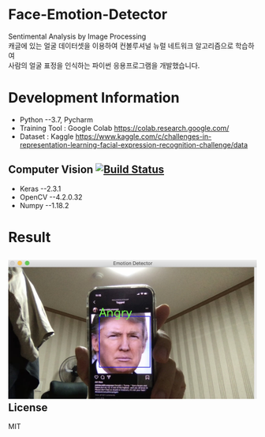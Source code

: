 # Face-Emotion-Detector
Sentimental Analysis by Image Processing</br>
캐글에 있는 얼굴 데이터셋을 이용하여 컨볼루셔널 뉴럴 네트워크 알고리즘으로 학습하여</br>
사람의 얼굴 표정을 인식하는 파이썬 응용프로그램을 개발했습니다.</br>

# Development Information
* Python --3.7, Pycharm</br>
* Training Tool : Google Colab https://colab.research.google.com/</br>
* Dataset : Kaggle https://www.kaggle.com/c/challenges-in-representation-learning-facial-expression-recognition-challenge/data

## Computer Vision [![Build Status](https://travis-ci.org/joemccann/dillinger.svg?branch=master)](https://travis-ci.org/joemccann/dillinger)
* Keras --2.3.1</br>
* OpenCV --4.2.0.32</br>
* Numpy --1.18.2

# Result
![r1](https://github.com/par3k/Face-Emotion-Detector/blob/master/1.JPG)
License
----

MIT
